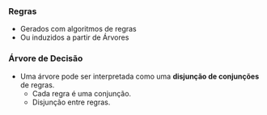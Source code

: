 ### Regras
- Gerados com algoritmos de regras
- Ou induzidos a partir de Árvores
### Árvore de Decisão
- Uma árvore pode ser interpretada como uma **disjunção de conjunções** de regras.
	- Cada regra é uma conjunção.
	- Disjunção entre regras.